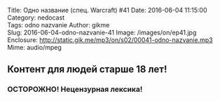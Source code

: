 Title: Одно название (спец. Warcraft) #41
Date: 2016-06-04 11:15:00
Category: nedocast  
Tags: odno nazvanie
Author: gikme  
Slug: 2016-06-04-odno-nazvanie-41
Image: /images/on/ep41.jpg
Enclosure: http://static.gik.me/mp3/on/s02/00041-odno-nazvanie.mp3  
Mime: audio/mpeg

## Контент для людей старше 18 лет!

### ОСТОРОЖНО! Нецензурная лексика!
